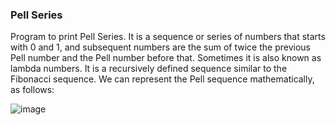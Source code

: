 ### Pell Series

Program to print Pell Series. It is a sequence or series of numbers that starts with 0 and 1, and subsequent numbers are the sum of twice the previous Pell number and the Pell number before that. Sometimes it is also known as lambda numbers. It is a recursively defined sequence similar to the Fibonacci sequence. We can represent the Pell sequence mathematically, as follows:

![image](https://user-images.githubusercontent.com/66638820/206858878-490dc10d-18ca-4a07-bb08-979cefc50e1d.png)
